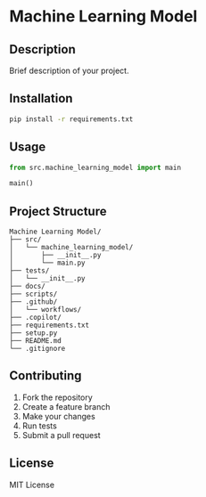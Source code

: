 # Machine Learning Model

## Description

Brief description of your project.

## Installation

```bash
pip install -r requirements.txt
```

## Usage

```python
from src.machine_learning_model import main

main()
```

## Project Structure

```
Machine Learning Model/
├── src/
│   └── machine_learning_model/
│       ├── __init__.py
│       └── main.py
├── tests/
│   └── __init__.py
├── docs/
├── scripts/
├── .github/
│   └── workflows/
├── .copilot/
├── requirements.txt
├── setup.py
├── README.md
└── .gitignore
```

## Contributing

1. Fork the repository
2. Create a feature branch
3. Make your changes
4. Run tests
5. Submit a pull request

## License

MIT License

